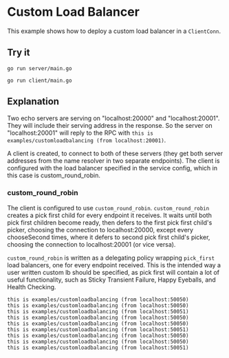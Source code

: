 # Custom Load Balancer

This example shows how to deploy a custom load balancer in a `ClientConn`.

## Try it

```
go run server/main.go
```

```
go run client/main.go
```

## Explanation

Two echo servers are serving on "localhost:20000" and "localhost:20001". They
will include their serving address in the response. So the server on
"localhost:20001" will reply to the RPC with `this is
examples/customloadbalancing (from localhost:20001)`.

A client is created, to connect to both of these servers (they get both server
addresses from the name resolver in two separate endpoints). The client is
configured with the load balancer specified in the service config, which in this
case is custom_round_robin.

### custom_round_robin

The client is configured to use `custom_round_robin`. `custom_round_robin`
creates a pick first child for every endpoint it receives. It waits until both
pick first children become ready, then defers to the first pick first child's
picker, choosing the connection to localhost:20000, except every chooseSecond
times, where it defers to second pick first child's picker, choosing the
connection to localhost:20001 (or vice versa).

`custom_round_robin` is written as a delegating policy wrapping `pick_first`
load balancers, one for every endpoint received. This is the intended way a user
written custom lb should be specified, as pick first will contain a lot of
useful functionality, such as Sticky Transient Failure, Happy Eyeballs, and
Health Checking.

```
this is examples/customloadbalancing (from localhost:50050)
this is examples/customloadbalancing (from localhost:50050)
this is examples/customloadbalancing (from localhost:50051)
this is examples/customloadbalancing (from localhost:50050)
this is examples/customloadbalancing (from localhost:50050)
this is examples/customloadbalancing (from localhost:50051)
this is examples/customloadbalancing (from localhost:50050)
this is examples/customloadbalancing (from localhost:50050)
this is examples/customloadbalancing (from localhost:50051)
```
